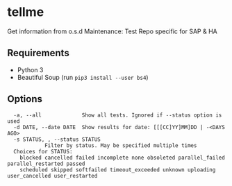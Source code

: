 # tellme

Get information from o.s.d Maintenance: Test Repo specific for SAP & HA

## Requirements

- Python 3
- Beautiful Soup (run `pip3 install --user bs4`)

## Options

```
  -a, --all             Show all tests. Ignored if --status option is used
  -d DATE, --date DATE  Show results for date: [[[CC]YY]MM]DD | -<DAYS AGO>
  -s STATUS, , --status STATUS
			Filter by status. May be specified multiple times
  Choices for STATUS:
	blocked cancelled failed incomplete none obsoleted parallel_failed parallel_restarted passed
	scheduled skipped softfailed timeout_exceeded unknown uploading user_cancelled user_restarted
```

